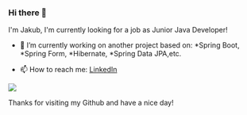 ### Hi there 👋
I'm Jakub, I'm currently looking for a job as Junior Java Developer!

- 🔭 I’m currently working on another project based on:
    *Spring Boot,
    *Spring Form,
    *Hibernate,
    *Spring Data JPA,etc.
    
- 📫 How to reach me: <a href ="https://www.linkedin.com/in/jakub-zdunczuk/">LinkedIn</a>

![](https://komarev.com/ghpvc/?username=JakubZdunczuk&color=blue)

Thanks for visiting my Github and have a nice day!
